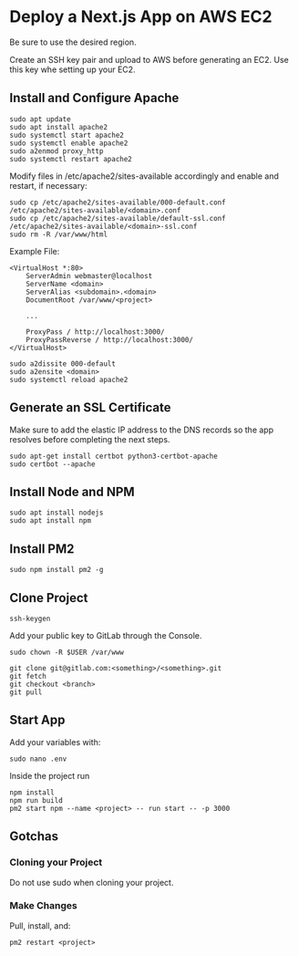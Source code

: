 # Deploy a Next.js App on AWS EC2

Be sure to use the desired region.

Create an SSH key pair and upload to AWS before generating an EC2. Use this key whe setting up your EC2.

## Install and Configure Apache

```
sudo apt update
sudo apt install apache2
sudo systemctl start apache2
sudo systemctl enable apache2
sudo a2enmod proxy_http
sudo systemctl restart apache2
```

Modify files in /etc/apache2/sites-available accordingly and enable and restart, if necessary:

```
sudo cp /etc/apache2/sites-available/000-default.conf /etc/apache2/sites-available/<domain>.conf
sudo cp /etc/apache2/sites-available/default-ssl.conf /etc/apache2/sites-available/<domain>-ssl.conf
sudo rm -R /var/www/html
```

Example File:
```text
<VirtualHost *:80>
    ServerAdmin webmaster@localhost
    ServerName <domain>
    ServerAlias <subdomain>.<domain>
    DocumentRoot /var/www/<project>

    ...
    
    ProxyPass / http://localhost:3000/
    ProxyPassReverse / http://localhost:3000/
</VirtualHost>
```

```
sudo a2dissite 000-default
sudo a2ensite <domain>
sudo systemctl reload apache2
```

## Generate an SSL Certificate

Make sure to add the elastic IP address to the DNS records so the app resolves before completing the next steps.

```
sudo apt-get install certbot python3-certbot-apache
sudo certbot --apache
```

## Install Node and NPM

```
sudo apt install nodejs
sudo apt install npm
```

## Install PM2

```
sudo npm install pm2 -g 
```

## Clone Project

```
ssh-keygen
```

Add your public key to GitLab through the Console.

```
sudo chown -R $USER /var/www

git clone git@gitlab.com:<something>/<something>.git
git fetch
git checkout <branch>
git pull
```

## Start App

Add your variables with:
```
sudo nano .env
```

Inside the project run
```
npm install
npm run build
pm2 start npm --name <project> -- run start -- -p 3000
```

## Gotchas

### Cloning your Project

Do not use sudo when cloning your project.

### Make Changes

Pull, install, and:
```
pm2 restart <project>
```